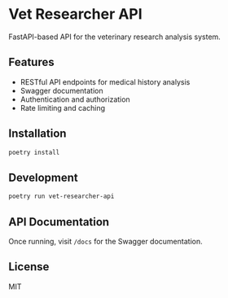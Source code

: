 # Vet Researcher API

FastAPI-based API for the veterinary research analysis system.

## Features

- RESTful API endpoints for medical history analysis
- Swagger documentation
- Authentication and authorization
- Rate limiting and caching

## Installation

```bash
poetry install
```

## Development

```bash
poetry run vet-researcher-api
```

## API Documentation

Once running, visit `/docs` for the Swagger documentation.

## License

MIT
